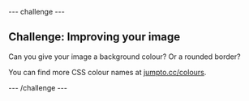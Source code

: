 --- challenge ---
## Challenge: Improving your image
Can you give your image a background colour? Or a rounded border?

You can find more CSS colour names at <a href="http://jumpto.cc/colours" target="_blank">jumpto.cc/colours</a>.




--- /challenge ---